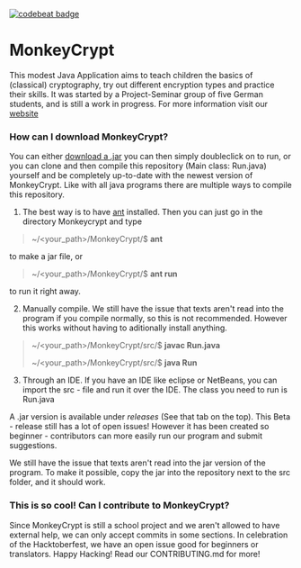 
<a href="https://codebeat.co/projects/github-com-heptocat-monkeycrypt-master"><img alt="codebeat badge" src="https://codebeat.co/badges/3c3db0c2-0ec6-4298-93cb-8702dfba2942" /></a>

# MonkeyCrypt

This modest Java Application aims to teach children the basics of (classical) cryptography, try out different encryption types and practice their skills. It was started by a Project-Seminar group of five German students, and is still a work in progress. For more information visit our [website](https://MonkeyCrypt.jimdo.com "MonkeyCrypt Website")
### How can I download MonkeyCrypt?
You can either [download a .jar](https://github.com/PSeminarKryptographie/MonkeyCrypt/releases "MonkeyCrypt's latest release") you can then simply doubleclick on to run, or you can clone and then compile this repository (Main class: Run.java) yourself and be completely up-to-date with the newest version of MonkeyCrypt.
Like with all java programs there are multiple ways to compile this repository.

1.  The best way is to have <a href="https://ant.apache.org/manual/running.html">ant</a> installed. Then you can just go in the directory Monkeycrypt and type

> ~/<your_path>/MonkeyCrypt/$ **ant**

to make a jar file, or

> ~/<your_path>/MonkeyCrypt/$ **ant run**

to run it right away.

2. Manually compile. We still have the issue that texts aren't read into the program if you compile normally, so this is not recommended. However this works without having to aditionally install anything.

> ~/<your_path>/MonkeyCrypt/src/$ **javac Run.java**
>
> ~/<your_path>/MonkeyCrypt/src/$ **java Run**

3. Through an IDE. If you have an IDE like eclipse or NetBeans, you can import the src - file and run it over the IDE. The class you need to run is Run.java

A .jar version is available under *releases* (See that tab on the top). This Beta - release still has a lot of open issues! However it has been created so beginner - contributors can more easily run our program and submit suggestions.

We still have the issue that texts aren't read into the jar version of the program. To make it possible, copy the jar into the repository next to the src folder, and it should work.

### This is so cool! Can I contribute to MonkeyCrypt?
Since MonkeyCrypt is still a school project and we aren't allowed to have external help, we can only accept commits in some sections. In celebration of the Hacktoberfest, we have an open issue good for beginners or translators. Happy Hacking! Read our CONTRIBUTING.md for more!
